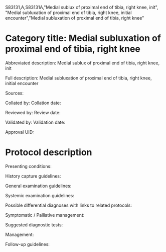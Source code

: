 S83131,A,S83131A,"Medial sublux of proximal end of tibia, right knee, init", "Medial subluxation of proximal end of tibia, right knee, initial encounter","Medial subluxation of proximal end of tibia, right knee"
# Category title: Medial subluxation of proximal end of tibia, right knee

Abbreviated description: Medial sublux of proximal end of tibia, right knee, init

Full description: Medial subluxation of proximal end of tibia, right knee, initial encounter

Sources:

Collated by:
Collation date:

Reviewed by:
Review date:

Validated by:
Validation date:

Approval UID:

# Protocol description

Presenting conditions:

History capture guidelines:

General examination guidelines:

Systemic examination guidelines:

Possible differential diagnoses with links to related protocols:

Symptomatic / Palliative management:

Suggested diagnostic tests:

Management:

Follow-up guidelines:
